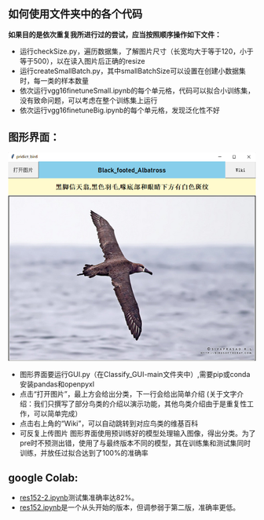 ## 如何使用文件夹中的各个代码
**如果目的是依次重复我所进行过的尝试，应当按照顺序操作如下文件：**

* 运行checkSize.py，遍历数据集，了解图片尺寸（长宽均大于等于120，小于等于500），以在读入图片后正确的resize
* 运行createSmallBatch.py，其中smallBatchSize可以设置在创建小数据集时，每一类的样本数量
* 依次运行vgg16finetuneSmall.ipynb的每个单元格，代码可以拟合小训练集，没有致命问题，可以考虑在整个训练集上运行
* 依次运行vgg16finetuneBig.ipynb的每个单元格，发现泛化性不好


## 图形界面：
![界面展示](./Classify_GUI-main/example.png)
* 图形界面要运行GUI.py（在Classify_GUI-main文件夹中）,需要pip或conda安装pandas和openpyxl
* 点击“打开图片”，最上方会给出分类，下一行会给出简单介绍
(关于文字介绍：我们只撰写了部分鸟类的介绍以演示功能，其他鸟类介绍由于是重复性工作，可以简单完成）
* 点击右上角的“Wiki”，可以自动跳转到对应鸟类的维基百科
* 可反复上传图片
图形界面使用预训练好的模型处理输入图像，得出分类。为了pre时不预测出错，使用了与最终版本不同的模型，其在训练集和测试集同时训练，并放任过拟合达到了100%的准确率

## google Colab: 
* [res152-2.ipynb](https://drive.google.com/file/d/14tuEH0OonGIIiV3ITUx8BkkbgaTa90Kh/view?usp=sharing)测试集准确率达82%。
* [res152.ipynb](https://colab.research.google.com/drive/1mSjlTpqNeNTikKUWuReJaqyREokBrSbE)是一个从头开始的版本，但调参弱于第二版，准确率更低。
